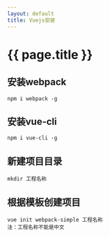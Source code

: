 ```yaml
---
layout: default
title: Vuejs安装
---
```


# {{ page.title }}

## 安装webpack
```
npm i webpack -g

```

## 安装vue-cli
```
npm i vue-cli -g
```

## 新建项目目录
```
mkdir 工程名称
```

## 根据模板创建项目
```
vue init webpack-simple 工程名称
注：工程名称不能是中文
```
